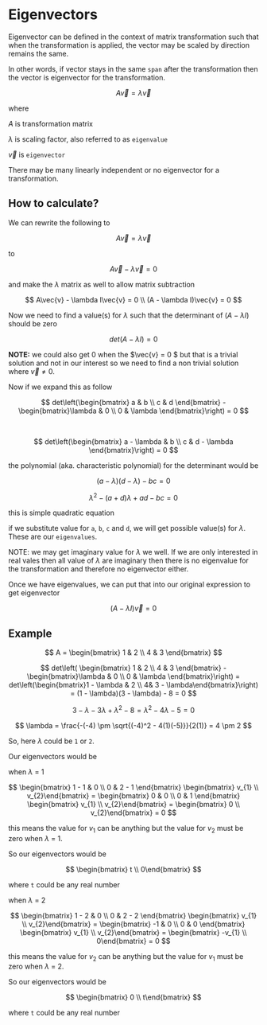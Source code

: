 # Eigenvectors

Eigenvector can be defined in the context of matrix transformation such that when the transformation is applied, the vector may be scaled by direction remains the same.

In other words, if vector stays in the same `span` after the transformation then the vector is eigenvector for the transformation.

$$
A\vec{v} = \lambda\vec{v}
$$

where

$A$ is transformation matrix

$\lambda$ is scaling factor, also referred to as `eigenvalue`

$\vec{v}$ is `eigenvector`

There may be many linearly independent or no eigenvector for a transformation.

## How to calculate?

We can rewrite the following to

$$
A\vec{v} = \lambda\vec{v}
$$

to

$$
A\vec{v} - \lambda\vec{v} = 0
$$

and make the $\lambda$ matrix as well to allow matrix subtraction

$$
A\vec{v} - \lambda I\vec{v} = 0 \\
(A - \lambda I)\vec{v} = 0
$$

Now we need to find a value(s) for $\lambda$ such that the determinant of $(A - \lambda I)$ should be zero

$$
det(A - \lambda I) = 0
$$

**NOTE:** we could also get 0 when the $\vec{v} = 0 $ but that is a trivial solution and not in our interest so we need to find a non trivial solution where $\vec{v} \not= 0$.

Now if we expand this as follow

$$
det\left(\begin{bmatrix} a & b \\
c & d \end{bmatrix} - \begin{bmatrix}\lambda & 0 \\
0 & \lambda \end{bmatrix}\right) = 0
$$

&nbsp;

$$
det\left(\begin{bmatrix} a - \lambda & b \\
c & d - \lambda \end{bmatrix}\right) = 0
$$

the polynomial (aka. characteristic polynomial) for the determinant would be

$$
(a - \lambda)(d - \lambda) - bc = 0
$$

$$
\lambda^2 - (a + d)\lambda + ad - bc = 0
$$

this is simple quadratic equation

if we substitute value for `a`, `b`, `c` and `d`, we will get possible value(s) for $\lambda$. These are our `eigenvalues`.

NOTE: we may get imaginary value for $\lambda$ we well. If we are only interested in real vales then all value of $\lambda$ are imaginary then there is no eigenvalue for the transformation and therefore no eigenvector either.

Once we have eigenvalues, we can put that into our original expression to get eigenvector

$$
(A - \lambda I)\vec{v} = 0
$$

## Example

$$
A = \begin{bmatrix} 1 & 2 \\
4 & 3 \end{bmatrix}
$$

$$
det\left( \begin{bmatrix} 1 & 2 \\
4 & 3 \end{bmatrix} - \begin{bmatrix}\lambda & 0 \\
0 & \lambda \end{bmatrix}\right) = det\left(\begin{bmatrix}1 - \lambda & 2 \\
4& 3 - \lambda\end{bmatrix}\right) = (1 - \lambda)(3 - \lambda) - 8 = 0
$$

$$
3 - \lambda -3\lambda+\lambda^2 - 8 = \lambda^2 - 4\lambda -5 = 0
$$

$$
\lambda = \frac{-(-4) \pm \sqrt{(-4)^2 - 4(1)(-5)}}{2(1)} = 4 \pm 2
$$

So, here $\lambda$ could be `1` or `2`.

Our eigenvectors would be

when $\lambda$ = 1

$$
\begin{bmatrix} 1 - 1 & 0 \\
0 & 2 - 1 \end{bmatrix} \begin{bmatrix} v_{1} \\
v_{2}\end{bmatrix} = \begin{bmatrix} 0 & 0 \\
0 & 1 \end{bmatrix} \begin{bmatrix} v_{1} \\
v_{2}\end{bmatrix} = \begin{bmatrix} 0 \\
v_{2}\end{bmatrix} = 0
$$

this means the value for $v_{1}$ can be anything but the value for $v_{2}$ must be zero when $\lambda$ = 1.

So our eigenvectors would be

$$
\begin{bmatrix} t \\
0\end{bmatrix}
$$

where `t` could be any real number

when $\lambda$ = 2

$$
\begin{bmatrix} 1 - 2 & 0 \\
0 & 2 - 2 \end{bmatrix} \begin{bmatrix} v_{1} \\
v_{2}\end{bmatrix} = \begin{bmatrix} -1 & 0 \\
0 & 0 \end{bmatrix} \begin{bmatrix} v_{1} \\
v_{2}\end{bmatrix} = \begin{bmatrix} -v_{1} \\
0\end{bmatrix} = 0
$$

this means the value for $v_{2}$ can be anything but the value for $v_{1}$ must be zero when $\lambda$ = 2.

So our eigenvectors would be

$$
\begin{bmatrix} 0 \\
t\end{bmatrix}
$$

where `t` could be any real number